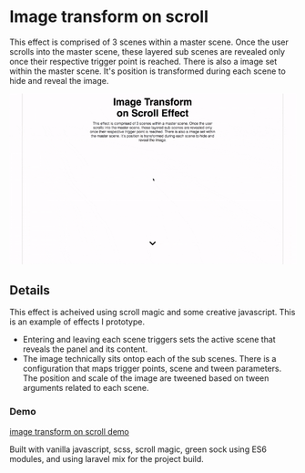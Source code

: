 # Image transform on scroll

This effect is comprised of 3 scenes within a master scene. Once the user scrolls into the master scene, these layered sub scenes are revealed only once their respective trigger point is reached. There is also a image set within the master scene. It's position is transformed during each scene to hide and reveal the image.

![Reveal on scroll gif](resources/transformOnScroll.gif)


## Details
This effect is acheived using scroll magic and some creative javascript. This is an example of effects I prototype.


* Entering and leaving each scene triggers sets the active scene that reveals the panel and its content.
* The image technically sits ontop each of the sub scenes. There is a configuration that maps trigger points, scene and tween parameters.  The position and scale of the image are tweened based on tween arguments related to each scene.


### Demo

[image transform on scroll demo](https://bournecreative.github.io/bournecreative.transformOnScroll.io/)

Built with vanilla javascript, scss, scroll magic, green sock using ES6 modules, and using laravel mix for the project build.
